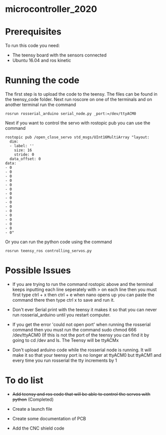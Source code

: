 # microcontroller_2020

# Prerequisites

To run this code you need: 
* The teensy board with the sensors connected 
* Ubuntu 16.04 and ros kinetic 

# Running the code

The first step is to upload the code to the teensy. The files can be found in the teensy_code folder. Next run roscore on one of the terminals and on another terminal run the command 

```
rosrun rosserial_arduino serial_node.py _port:=/dev/ttyACM0
```

Next if you want to control the servo with rostopic pub you can use the command 

```
rostopic pub /open_close_servo std_msgs/UInt16MultiArray "layout:
  dim:
  - label: ''
    size: 16
    stride: 0
  data_offset: 0
data:
- 0
- 0
- 0
- 0
- 0
- 0
- 0
- 0
- 0
- 0
- 0
- 0
- 0
- 0
- 0
- 0"
```

Or you can run the python code using the command

```
rosrun teensy_ros controlling_servos.py
```

# Possible Issues

* If you are trying to run the command rostopic above and the terminal keeps inputting each line seperately with > on each line then you must first type ctrl + x then ctrl + e when nano opens up you can paste the command there then type ctrl x to save and run it.

* Don't ever Serial print with the teensy it makes it so that you can never run rosserial_arduino until you restart computer.

* If you get the error 'could not open port' when running the rosserial command then you must run the command sudo chmod 666 /dev/ttyACM0 (If this is not the port of the teensy you can find it by going to cd /dev and ls. The Teensy will be ttyACMx

* Don't upload arduino code while the rosserial node is running. It will make it so that your teensy port is no longer at ttyACM0 but ttyACM1 and every time you run rosserial the tty increments by 1

# To do list

* ~~Add teensy and ros code that will be able to control the servos with python~~ (Completed)

* Create a launch file 

* Create some documentation of PCB

* Add the CNC shield code


